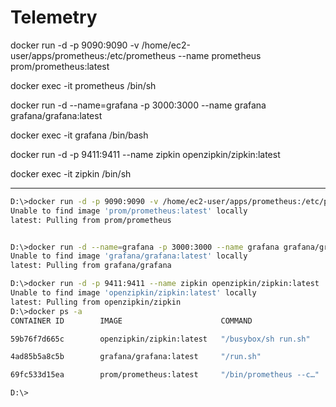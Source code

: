 # Telemetry 

docker run -d -p 9090:9090 -v /home/ec2-user/apps/prometheus:/etc/prometheus --name prometheus prom/prometheus:latest

docker exec -it prometheus /bin/sh


docker run -d --name=grafana -p 3000:3000 --name grafana grafana/grafana:latest

docker exec -it grafana /bin/bash

docker run -d -p 9411:9411 --name zipkin openzipkin/zipkin:latest

docker exec -it zipkin /bin/sh

---
```bash 
D:\>docker run -d -p 9090:9090 -v /home/ec2-user/apps/prometheus:/etc/prometheus --name prometheus prom/prometheus:latest
Unable to find image 'prom/prometheus:latest' locally
latest: Pulling from prom/prometheus


D:\>docker run -d --name=grafana -p 3000:3000 --name grafana grafana/grafana:latest
Unable to find image 'grafana/grafana:latest' locally
latest: Pulling from grafana/grafana

D:\>docker run -d -p 9411:9411 --name zipkin openzipkin/zipkin:latest
Unable to find image 'openzipkin/zipkin:latest' locally
latest: Pulling from openzipkin/zipkin
D:\>docker ps -a
CONTAINER ID        IMAGE                      COMMAND                  CREATED              STATUS                          PORTS                              NAMES

59b76f7d665c        openzipkin/zipkin:latest   "/busybox/sh run.sh"     8 seconds ago        Up 7 seconds                    9410/tcp, 0.0.0.0:9411->9411/tcp   zipkin

4ad85b5a8c5b        grafana/grafana:latest     "/run.sh"                24 seconds ago       Up 23 seconds                   0.0.0.0:3000->3000/tcp             grafana

69fc533d15ea        prom/prometheus:latest     "/bin/prometheus --c…"   About a minute ago   Exited (1) About a minute ago                                      prometheus

D:\>
```

